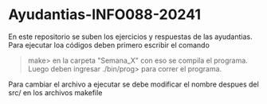 # Ayudantias-INFO088-20241
En este repositorio se suben los ejercicios y respuestas de las ayudantias.
Para ejecutar loa códigos deben primero escribir el comando
> make>
en la carpeta "Semana_X" con eso se compila el programa. Luego deben ingresar
> ./bin/prog>
para correr el programa.

Para cambiar el archivo a ejecutar se debe modificar el nombre despues del src/ en los archivos makefile